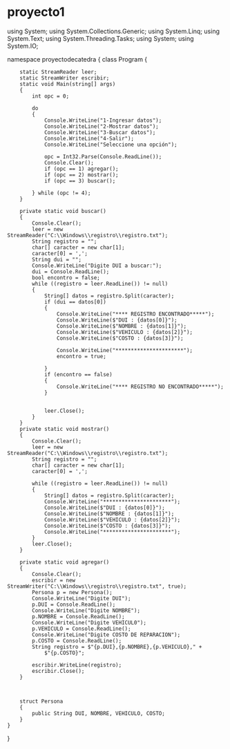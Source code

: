 # proyecto1
using System;
using System.Collections.Generic;
using System.Linq;
using System.Text;
using System.Threading.Tasks;
using System;
using System.IO;

namespace proyectodecatedra
{
    class Program
    {

        static StreamReader leer;
        static StreamWriter escribir;
        static void Main(string[] args)
        {
            int opc = 0;

            do
            {
                Console.WriteLine("1-Ingresar datos");
                Console.WriteLine("2-Mostrar datos");
                Console.WriteLine("3-Buscar datos");
                Console.WriteLine("4-Salir");
                Console.WriteLine("Seleccione una opción");

                opc = Int32.Parse(Console.ReadLine());
                Console.Clear();
                if (opc == 1) agregar();
                if (opc == 2) mostrar();
                if (opc == 3) buscar();

            } while (opc != 4);
        }

        private static void buscar()
        {
            Console.Clear();
            leer = new StreamReader("C:\\Windows\\registro\\registro.txt");
            String registro = "";
            char[] caracter = new char[1];
            caracter[0] = ',';
            String dui = "";
            Console.WriteLine("Digite DUI a buscar:");
            dui = Console.ReadLine();
            bool encontro = false;
            while ((registro = leer.ReadLine()) != null)
            {
                String[] datos = registro.Split(caracter);
                if (dui == datos[0])
                {
                    Console.WriteLine("**** REGISTRO ENCONTRADO*****");
                    Console.WriteLine($"DUI : {datos[0]}");
                    Console.WriteLine($"NOMBRE : {datos[1]}");
                    Console.WriteLine($"VEHICULO : {datos[2]}");
                    Console.WriteLine($"COSTO : {datos[3]}");

                    Console.WriteLine("**********************");
                    encontro = true;

                }
                if (encontro == false)
                {
                    Console.WriteLine("**** REGISTRO NO ENCONTRADO*****");
                }


                leer.Close();
            }
        }
        private static void mostrar()
        {
            Console.Clear();
            leer = new StreamReader("C:\\Windows\\registro\\registro.txt");
            String registro = "";
            char[] caracter = new char[1];
            caracter[0] = ',';

            while ((registro = leer.ReadLine()) != null)
            {
                String[] datos = registro.Split(caracter);
                Console.WriteLine("**********************");
                Console.WriteLine($"DUI : {datos[0]}");
                Console.WriteLine($"NOMBRE : {datos[1]}");
                Console.WriteLine($"VEHICULO : {datos[2]}");
                Console.WriteLine($"COSTO : {datos[3]}");
                Console.WriteLine("**********************");
            }
            leer.Close();
        }

        private static void agregar()
        {
            Console.Clear();
            escribir = new StreamWriter("C:\\Windows\\registro\\registro.txt", true);
            Persona p = new Persona();
            Console.WriteLine("Digite DUI");
            p.DUI = Console.ReadLine();
            Console.WriteLine("Digite NOMBRE");
            p.NOMBRE = Console.ReadLine();
            Console.WriteLine("Digite VEHICUL0");
            p.VEHICULO = Console.ReadLine();
            Console.WriteLine("Digite COSTO DE REPARACION");
            p.COSTO = Console.ReadLine();
            String registro = $"{p.DUI},{p.NOMBRE},{p.VEHICULO}," +
                $"{p.COSTO}";

            escribir.WriteLine(registro);
            escribir.Close();
        }



        struct Persona
        {
            public String DUI, NOMBRE, VEHICULO, COSTO;
        }
    }
}
